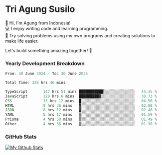 # Tri Agung Susilo

👋 Hi, I'm Agung from Indonesia!<br>
💻 I enjoy writing code and learning programming.<br>
🧠 Try solving problems using my own programs and creating solutions to make life easier.

Let's build something amazing together! 🚀

### Yearly Development Breakdown

<!--START_SECTION:waka-->

```TypeScript JavaScript PHP
From: 30 June 2024 - To: 30 June 2025

Total Time: 328 hrs 46 mins

TypeScript       147 hrs 51 mins ███████████░░░░░░░░░░░░░░   44.35 %
JavaScript       129 hrs 6 mins  █████████▓░░░░░░░░░░░░░░░   38.73 %
CSS              15 hrs 12 mins  █░░░░░░░░░░░░░░░░░░░░░░░░   04.56 %
HTML             9 hrs 36 mins   ▓░░░░░░░░░░░░░░░░░░░░░░░░   02.88 %
JSON             8 hrs 12 mins   ▓░░░░░░░░░░░░░░░░░░░░░░░░   02.46 %
YAML             5 hrs 17 mins   ▒░░░░░░░░░░░░░░░░░░░░░░░░   01.59 %
Prisma           4 hrs 58 mins   ▒░░░░░░░░░░░░░░░░░░░░░░░░   01.49 %
Other            4 hrs 36 mins   ▒░░░░░░░░░░░░░░░░░░░░░░░░   01.38 %
```

<!--END_SECTION:waka-->

### GitHub Stats

[![My Github Stats](https://github-readme-stats.vercel.app/api?username=triagung128&show_icons=true&hide=contribs,issues&count_private=true&theme=tokyonight)](https://github.com/triagung128)

<!-- [![Top Langs](https://github-readme-stats.vercel.app/api/top-langs/?username=triagung128&layout=compact)](https://github.com/triagung128) -->
